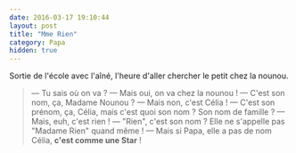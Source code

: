 ```yaml
---
date: 2016-03-17 19:10:44
layout: post
title: "Mme Rien"
category: Papa
hidden: true
---
```


Sortie de l'école avec l'aîné, l'heure d'aller chercher le petit chez la nounou.

<!-- more -->

> — Tu sais où on va ?
> — Mais oui, on va chez la nounou !
> — C'est son nom, ça, Madame Nounou ?
> — Mais non, c'est Célia !
> — C'est son prénom, ça, Célia, mais c'est quoi son nom ? Son nom de famille ?
> — Mais, euh, c'est rien !
> — "Rien", c'est son nom ? Elle ne s'appelle pas "Madame Rien" quand même !
> — Mais si Papa, elle a pas de nom Célia, **c'est comme une Star** !
